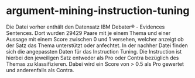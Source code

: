 # argument-mining-instruction-tuning

Die Datei vorher enthält den Datensatz IBM Debater® - Evidences Sentences. Dort wurden 29429 Paare mit je einem Thema und einer Aussage mit einem Score zwischen 0 und 1 versehen, welcher anzeigt ob der Satz das Thema unterstützt oder anfechtet. In der nachher Datei finden sich die angepassten Daten für das Instruction Tuning. Die Instruction ist hierbei den jeweiligen Satz entweder als Pro oder Contra bezüglich des Themas zu klassifizieren. Dabei wird ein Score von > 0.5 als Pro gewertet und anderenfalls als Contra.
